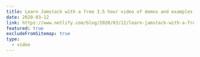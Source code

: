 ```yaml
---
title: Learn Jamstack with a free 3.5 hour video of demos and examples
date: 2020-03-12
link: https://www.netlify.com/blog/2020/03/12/learn-jamstack-with-a-free-3.5-hour-video-of-demos-and-examples/?utm_source=jamstackorg&utm_medium=fcc-video-pnh&utm_campaign=devex
featured: true
excludeFromSitemap: true
type:
  - video
---
```

